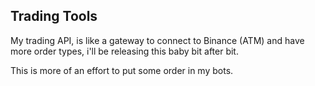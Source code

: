 Trading Tools
-------------

My trading API, is like a gateway to connect to Binance (ATM) and have more order types, i'll be releasing this baby bit after bit.

This is more of an effort to put some order in my bots.
